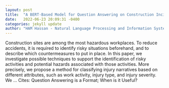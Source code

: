 ```yaml
---
layout: post
title:  "A BERT-Based Model for Question Answering on Construction Incident Reports"
date:   2022-06-23 20:09:31 -0400
categories: jekyll update
author: "HAM Hassan - Natural Language Processing and Information Systems …, 2022"
---
```

Construction sites are among the most hazardous workplaces. To reduce accidents, it is required to identify risky situations beforehand, and to describe which countermeasures to put in place. In this paper, we investigate possible techniques to support the identification of risky activities and potential hazards associated with those activities. More precisely, we propose a method for classifying injury narratives based on different attributes, such as work activity, injury type, and injury severity. We …
Cites: ‪Question Answering is a Format; When is it Useful?‬  